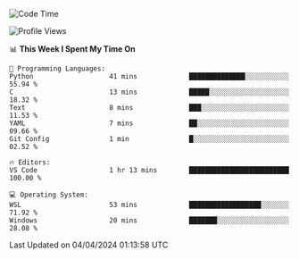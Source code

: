 <!--START_SECTION:waka-->
![Code Time](http://img.shields.io/badge/Code%20Time-604%20hrs%2032%20mins-blue)

![Profile Views](http://img.shields.io/badge/Profile%20Views-30-blue)

📊 **This Week I Spent My Time On** 

```text
💬 Programming Languages: 
Python                   41 mins             ██████████████░░░░░░░░░░░   55.94 % 
C                        13 mins             █████░░░░░░░░░░░░░░░░░░░░   18.32 % 
Text                     8 mins              ███░░░░░░░░░░░░░░░░░░░░░░   11.53 % 
YAML                     7 mins              ██░░░░░░░░░░░░░░░░░░░░░░░   09.66 % 
Git Config               1 min               █░░░░░░░░░░░░░░░░░░░░░░░░   02.52 % 

🔥 Editors: 
VS Code                  1 hr 13 mins        █████████████████████████   100.00 % 

💻 Operating System: 
WSL                      53 mins             ██████████████████░░░░░░░   71.92 % 
Windows                  20 mins             ███████░░░░░░░░░░░░░░░░░░   28.08 % 
```


 Last Updated on 04/04/2024 01:13:58 UTC
<!--END_SECTION:waka-->
